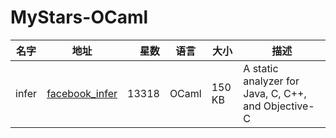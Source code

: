 # MyStars-OCaml
|名字 |                         地址                          |星数 |语言 | 大小 |                       描述                        |
|-----|-------------------------------------------------------|----:|-----|------|---------------------------------------------------|
|infer|[facebook_infer](https://github.com/facebook/infer.git)|13318|OCaml|150 KB|A static analyzer for Java, C, C++, and Objective-C|
